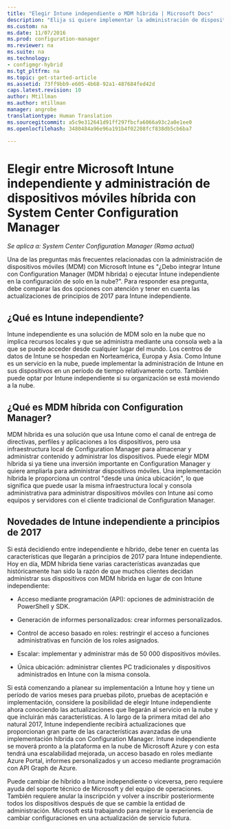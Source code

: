 ```yaml
---
title: "Elegir Intune independiente o MDM híbrida | Microsoft Docs"
description: "Elija si quiere implementar la administración de dispositivos móviles híbrida con Intune y Configuration Manager o ejecutar Intune de forma independiente."
ms.custom: na
ms.date: 11/07/2016
ms.prod: configuration-manager
ms.reviewer: na
ms.suite: na
ms.technology:
- configmgr-hybrid
ms.tgt_pltfrm: na
ms.topic: get-started-article
ms.assetid: 73ff9bb9-e605-4b68-92a1-487684fed42d
caps.latest.revision: 10
author: Mtillman
ms.author: mtillman
manager: angrobe
translationtype: Human Translation
ms.sourcegitcommit: a5c9e312641d91ff297fbcfa6066a93c2a0e1ee0
ms.openlocfilehash: 3480484a96e96a191b4f02208fcf838db5cb6ba7

---
```

# <a name="choose-between-microsoft-intune-standalone-and-hybrid-mobile-device-management-with-system-center-configuration-manager"></a>Elegir entre Microsoft Intune independiente y administración de dispositivos móviles híbrida con System Center Configuration Manager

*Se aplica a: System Center Configuration Manager (Rama actual)*

Una de las preguntas más frecuentes relacionadas con la administración de dispositivos móviles (MDM) con Microsoft Intune es "¿Debo integrar Intune con Configuration Manager (MDM híbrida) o ejecutar Intune independiente en la configuración de solo en la nube?". Para responder esa pregunta, debe comparar las dos opciones con atención y tener en cuenta las actualizaciones de principios de 2017 para Intune independiente.

## <a name="what-is-intune-standalone"></a>¿Qué es Intune independiente?

Intune independiente es una solución de MDM solo en la nube que no implica recursos locales y que se administra mediante una consola web a la que se puede acceder desde cualquier lugar del mundo. Los centros de datos de Intune se hospedan en Norteamérica, Europa y Asia. Como Intune es un servicio en la nube, puede implementar la administración de Intune en sus dispositivos en un período de tiempo relativamente corto. También puede optar por Intune independiente si su organización se está moviendo a la nube.

## <a name="what-is-hybrid-mdm-with-configuration-manager"></a>¿Qué es MDM híbrida con Configuration Manager?

MDM híbrida es una solución que usa Intune como el canal de entrega de directivas, perfiles y aplicaciones a los dispositivos, pero usa infraestructura local de Configuration Manager para almacenar y administrar contenido y administrar los dispositivos. Puede elegir MDM híbrida si ya tiene una inversión importante en Configuration Manager y quiere ampliarla para administrar dispositivos móviles. Una implementación híbrida le proporciona un control "desde una única ubicación", lo que significa que puede usar la misma infraestructura local y consola administrativa para administrar dispositivos móviles con Intune así como equipos y servidores con el cliente tradicional de Configuration Manager.

## <a name="whats-coming-to-intune-standalone-in-early-2017"></a>Novedades de Intune independiente a principios de 2017

Si está decidiendo entre independiente e híbrido, debe tener en cuenta las características que llegarán a principios de 2017 para Intune independiente. Hoy en día, MDM híbrida tiene varias características avanzadas que históricamente han sido la razón de que muchos clientes decidan administrar sus dispositivos con MDM híbrida en lugar de con Intune independiente:

-   Acceso mediante programación (API): opciones de administración de PowerShell y SDK.

-   Generación de informes personalizados: crear informes personalizados.

-   Control de acceso basado en roles: restringir el acceso a funciones administrativas en función de los roles asignados.

-   Escalar: implementar y administrar más de 50 000 dispositivos móviles.

-   Única ubicación: administrar clientes PC tradicionales y dispositivos administrados en Intune con la misma consola.

Si está comenzando a planear su implementación a Intune hoy y tiene un período de varios meses para pruebas piloto, pruebas de aceptación e implementación, considere la posibilidad de elegir Intune independiente ahora conociendo las actualizaciones que llegarán al servicio en la nube y que incluirán más características. A lo largo de la primera mitad del año natural 2017, Intune independiente recibirá actualizaciones que proporcionan gran parte de las características avanzadas de una implementación híbrida con Configuration Manager. Intune independiente se moverá pronto a la plataforma en la nube de Microsoft Azure y con esta tendrá una escalabilidad mejorada, un acceso basado en roles mediante Azure Portal, informes personalizados y un acceso mediante programación con API Graph de Azure.

Puede cambiar de híbrido a Intune independiente o viceversa, pero requiere ayuda del soporte técnico de Microsoft y del equipo de operaciones. También requiere anular la inscripción y volver a inscribir posteriormente todos los dispositivos después de que se cambie la entidad de administración.  Microsoft está trabajando para mejorar la experiencia de cambiar configuraciones en una actualización de servicio futura.



<!--HONumber=Dec16_HO3-->


